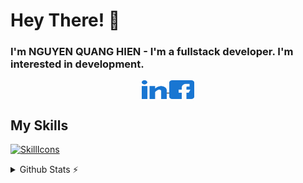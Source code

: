 # Hey There! 👋
### I'm NGUYEN QUANG HIEN - I'm a fullstack developer. I'm interested in development.
<p align="center">
  <a href="https://www.linkedin.com/in/nquanghien97/" target="_blank">
    <img align="center" src="icons/linkedInIcon.svg" alt="linkedIn" height="30" width="40" />
  </a>
  <a href="https://www.facebook.com/nqhien97" target="_blank">
    <img align="center" src="icons/facebookIcon.svg" alt="facebook" height="30" width="40" />
  </a>
</p>

## My Skills
[![SkillIcons](https://skillicons.dev/icons?i=js,ts,html,css,nodejs,react,nextjs,tailwind,mongodb,figma)](https://skillicons.dev)<br/>

<details>
  <summary>Github Stats ⚡</summary>
  
  <a href="#">![Github stats](https://github-readme-stats.vercel.app/api?username=nquanghien97&theme=blueberry&count_private=true&hide_border=true&line_height=20)</a>
  <a href="#">![Top Langs](https://github-readme-stats.vercel.app/api/top-langs/?username=nquanghien97&layout=compact&theme=blueberry&count_private=true&hide_border=true)</a>
</details>
